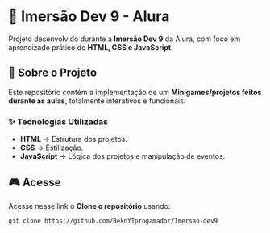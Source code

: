 # 🚀 Imersão Dev 9 - Alura  
Projeto desenvolvido durante a **Imersão Dev 9** da Alura, com foco em aprendizado prático de **HTML, CSS e JavaScript**.

## 📌 Sobre o Projeto  
Este repositório contém a implementação de um **Minigames/projetos feitos durante as aulas**, totalmente interativos e funcionais.  

### ✨ Tecnologias Utilizadas  
- **HTML** → Estrutura dos projetos.  
- **CSS** → Estilização.  
- **JavaScript** → Lógica dos projetos e manipulação de eventos.  

## 🎮 Acesse 
Acesse nesse link o **Clone o repositório** usando:  
   ```bash
   git clone https://github.com/BeknYTprogamador/Imersao-dev9
